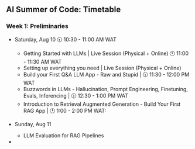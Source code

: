 ## AI Summer of Code: Timetable

### Week 1: Preliminaries

- Saturday, Aug 10
  🕥 10:30 - 11:00 AM WAT 
  - Getting Started with LLMs | Live Session (Physical + Online)
  🕚 11:00 - 11:30 AM WAT
  - Setting up everything you need | Live Session (Physical + Online)
  - Build your First Q&A LLM App - Raw and Stupid | 
    🕦 11:30 - 12:00 PM WAT
  - Buzzwords in LLMs - Hallucination, Prompt Engineering, Finetuning, Evals, Inferencing | 
    🕧 12:30 - 1:00 PM WAT
  - Introduction to Retrieval Augmented Generation - Build Your First RAG App | 
    🕐 1:00 - 2:00 PM WAT:
  
- Sunday, Aug 11
  - LLM Evaluation for RAG Pipelines
- 

